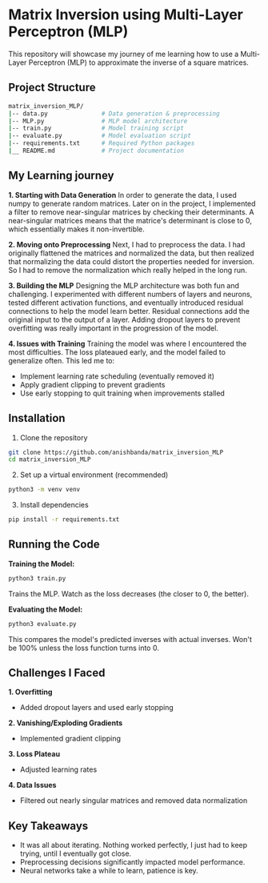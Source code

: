 # Matrix Inversion using Multi-Layer Perceptron (MLP)

This repository will showcase my journey of me learning how to use a Multi-Layer Perceptron (MLP) to approximate the inverse of a square matrices.

## Project Structure

```sh
matrix_inversion_MLP/
|-- data.py               # Data generation & preprocessing
|-- MLP.py                # MLP model architecture
|-- train.py              # Model training script
|-- evaluate.py           # Model evaluation script
|-- requirements.txt      # Required Python packages
|__ README.md             # Project documentation
```

## My Learning journey

**1. Starting with Data Generation**
In order to generate the data, I used numpy to generate random matrices. Later on in the project, I implemented a filter to remove near-singular matrices by checking their determinants. A near-singular matrices means that the matrice's determinant is close to 0, which essentially makes it non-invertible.

**2. Moving onto Preprocessing**
Next, I had to preprocess the data. I had originally flattened the matrices and normalized the data, but then realized that normalizing the data could distort the properties needed for inversion. So I had to remove the normalization which really helped in the long run.

**3. Building the MLP**
Designing the MLP architecture was both fun and challenging. I experimented with different numbers of layers and neurons, tested different activation functions, and eventually introduced residual connections to help the model learn better. Residual connections add the original input to the output of a layer. Adding dropout layers to prevent overfitting was really important in the progression of the model.

**4. Issues with Training**
Training the model was where I encountered the most difficulties. The loss plateaued early, and the model failed to generalize often. This led me to:

- Implement learning rate scheduling (eventually removed it)
- Apply gradient clipping to prevent gradients
- Use early stopping to quit training when improvements stalled

## Installation

1. Clone the repository

```sh
git clone https://github.com/anishbanda/matrix_inversion_MLP
cd matrix_inversion_MLP
```

2. Set up a virtual environment (recommended)

```sh
python3 -m venv venv
```

3. Install dependencies

```sh
pip install -r requirements.txt
```

## Running the Code

**Training the Model:**

```sh
python3 train.py
```

Trains the MLP. Watch as the loss decreases (the closer to 0, the better).

**Evaluating the Model:**

```sh
python3 evaluate.py
```

This compares the model's predicted inverses with actual inverses. Won't be 100% unless the loss function turns into 0.

## Challenges I Faced

**1. Overfitting**

- Added dropout layers and used early stopping

**2. Vanishing/Exploding Gradients**

- Implemented gradient clipping

**3. Loss Plateau**

- Adjusted learning rates

**4. Data Issues**

- Filtered out nearly singular matrices and removed data normalization

## Key Takeaways

- It was all about iterating. Nothing worked perfectly, I just had to keep trying, until I eventually got close.
- Preprocessing decisions significantly impacted model performance.
- Neural networks take a while to learn, patience is key.
